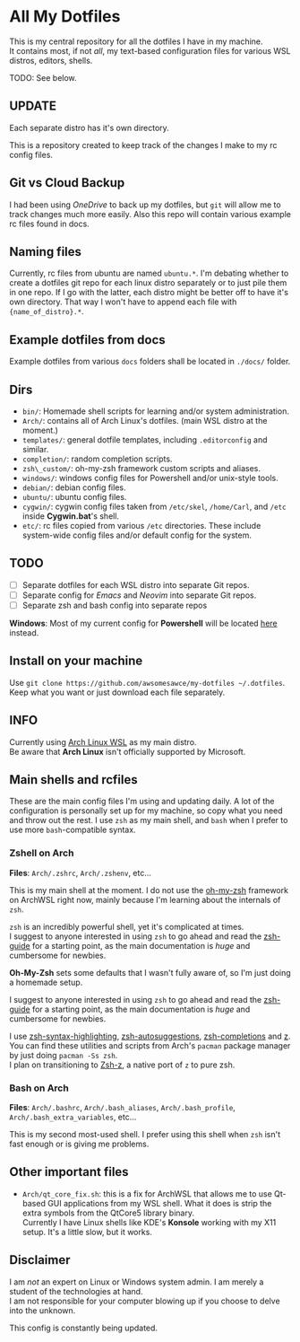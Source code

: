 # All My Dotfiles

This is my central repository for all the dotfiles I have in my machine.  
It contains most, if not _all_, my text-based configuration files for various WSL distros, editors, shells.

TODO: See below.

## UPDATE

Each separate distro has it's own directory.

This is a repository created to keep track of the changes I make to my rc config files.

## Git vs Cloud Backup

I had been using *OneDrive* to back up my dotfiles, but `git` will allow me to track changes much more easily.
Also this repo will contain various example rc files found in docs.

## Naming files

Currently, rc files from ubuntu are named `ubuntu.*`.  I'm debating whether to create a dotfiles git repo for each linux distro separately or to just pile them in one repo.  If I go with the latter, each distro might be better off to have it's own directory.  That way I won't have to append each file with `{name_of_distro}.*`.

## Example dotfiles from docs

Example dotfiles from various `docs` folders shall be located in `./docs/` folder.

## Dirs

- `bin/`: Homemade shell scripts for learning and/or system administration.
- `Arch/`: contains all of Arch Linux's dotfiles. (main WSL distro at the moment.)
- `templates/`: general dotfile templates, including `.editorconfig` and similar.
- `completion/`: random completion scripts.
- `zsh\_custom/`: oh-my-zsh framework custom scripts and aliases.
- `windows/`: windows config files for Powershell and/or unix-style tools.
- `debian/`: debian config files.
- `ubuntu/`: ubuntu config files.
- `cygwin/`: cygwin config files taken from `/etc/skel`, `/home/Carl`, and `/etc` inside **Cygwin.bat**'s shell.
- `etc/`: rc files copied from various `/etc` directories.  These include system-wide config files and/or default config for the system.

## TODO

- [ ] Separate dotfiles for each WSL distro into separate Git repos.
- [ ] Separate config for _Emacs_ and _Neovim_ into separate Git repos.
- [ ] Separate zsh and bash config into separate repos

**Windows**: Most of my current config for **Powershell** will be located [here](https://github.com/awsomesawce/scripts-pwsh) instead.

## Install on your machine

Use `git clone https://github.com/awsomesawce/my-dotfiles ~/.dotfiles`.  
Keep what you want or just download each file separately.

## INFO

Currently using [Arch Linux WSL](https://github.com/yuk7/ArchWSL) as my main distro.  
Be aware that **Arch Linux** isn't officially supported by Microsoft.

## Main shells and rcfiles

These are the main config files I'm using and updating daily.
A lot of the configuration is personally set up for my machine, so copy what you need and throw out the rest.
I use `zsh` as my main shell, and `bash` when I prefer to use more `bash`-compatible syntax.

### Zshell on Arch

**Files**: `Arch/.zshrc`, `Arch/.zshenv`, etc...

This is my main shell at the moment.  I do not use the [oh-my-zsh](https://github.com/ohmyzsh/ohmyzsh) framework on ArchWSL right now, mainly because I'm learning about the internals of `zsh`.

`zsh` is an incredibly powerful shell, yet it's complicated at times.  
I suggest to anyone interested in using `zsh` to go ahead and read the [zsh-guide](http://zsh.sourceforge.net/Guide/) for a starting point, as the main documentation is _huge_ and cumbersome for newbies.

**Oh-My-Zsh** sets some defaults that I wasn't fully aware of, so I'm just doing a homemade setup.

I suggest to anyone interested in using `zsh` to go ahead and read the [zsh-guide](http://zsh.sourceforge.net/Guide/) for a starting point, as the main documentation is _huge_ and cumbersome for newbies.

I use [zsh-syntax-highlighting](https://github.com/zsh-users/zsh-syntax-highlighting), [zsh-autosuggestions](https://github.com/zsh-users/zsh-autosuggestions), [zsh-completions](https://github.com/zsh-users/zsh-completions) and [z](https://github.com/rupa/z).  You can find these utilities and scripts from Arch's 
`pacman` package manager by just doing `pacman -Ss zsh`.  
I plan on transitioning to [Zsh-z](https://github.com/agkozak/zsh-z), a native port of `z` to pure zsh.

### Bash on Arch

**Files**: `Arch/.bashrc`, `Arch/.bash_aliases`, `Arch/.bash_profile`, `Arch/.bash_extra_variables`, etc...

This is my second most-used shell.  I prefer using this shell when `zsh` isn't fast enough or is giving me problems.

## Other important files

- `Arch/qt_core_fix.sh`: this is a fix for ArchWSL that allows me to use Qt-based GUI applications from my WSL shell.
  What it does is strip the extra symbols from the QtCore5 library binary.  
  Currently I have Linux shells like KDE's **Konsole** working with my X11 setup.  It's a little slow, but it works.

## Disclaimer

I am _not_ an expert on Linux or Windows system admin.  I am merely a student of the technologies at hand.  
I am not responsible for your computer blowing up if you choose to delve into the unknown.

This config is constantly being updated.

